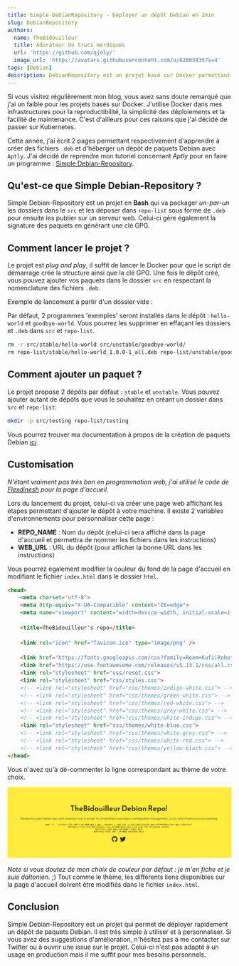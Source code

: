 ```yaml
---
title: Simple DebianRepository - Déployer un dépôt Debian en 2min
slug: DebianRepository
authors:
  name: TheBidouilleur
  title: Adorateur de trucs merdiques
  url: 'https://github.com/qjoly/'
  image_url: 'https://avatars.githubusercontent.com/u/82603435?v=4'
tags: [Debian]
description: DebianRepository est un projet basé sur Docker permettant de déployer un dépôt de paquets Debian en quelques secondes
---
```


Si vous visitez régulièrement mon blog, vous avez sans doute remarqué que j'ai un faible pour les projets basés sur Docker. J'utilise Docker dans mes infrastructures pour la reproductibilité, la simplicité des déploiements et la facilité de maintenance. C'est d'ailleurs pour ces raisons que j'ai décidé de passer sur Kubernetes.

Cette année, j'ai écrit 2 pages permettant respectivement d'apprendre à créer des fichiers `.deb` et d'héberger un dépôt de paquets Debian avec `Aptly`. J'ai décidé de reprendre mon tutoriel concernant *Aptly* pour en faire un programme : [Simple Debian-Repository](https://github.com/QJoly/DebianRepository).

## Qu'est-ce que Simple Debian-Repository ?

Simple Debian-Repository est un projet en **Bash** qui va packager *un-par-un* les dossiers dans le `src` et les déposer dans `repo-list` sous forme de `.deb` pour ensuite les publier sur un serveur web. Celui-ci gère également la signature des paquets en générant une clé GPG.

## Comment lancer le projet ?

Le projet est *plug and play*, il suffit de lancer le Docker pour que le script de démarrage créé la structure ainsi que la clé GPG. Une fois le dépôt créé, vous pouvez ajouter vos paquets dans le dossier `src` en respectant la nomenclature des fichiers `.deb`.

Exemple de lancement à partir d'un dossier vide : 

<script async id="asciicast-N9JL3ih6jwoLJX4r58Y51NHlf" src="https://asciinema.org/a/N9JL3ih6jwoLJX4r58Y51NHlf.js"></script>

Par défaut, 2 programmes 'exemples' seront installés dans le dépôt : `hello-world` et `goodbye-world`. Vous pourrez les supprimer en effaçant les dossiers et `.deb` dans `src` et `repo-list`.

```bash
rm -r src/stable/hello-world src/unstable/goodbye-world/
rm repo-list/stable/hello-world_1.0.0-1_all.deb repo-list/unstable/goodbye-world_1.0.0-1_all.deb
```

## Comment ajouter un paquet ?

Le projet propose 2 dépôts par défaut : `stable` et `unstable`. Vous pouvez ajouter autant de dépôts que vous le souhaitez en créant un dossier dans `src` et `repo-list`:

```bash
mkdir -p src/testing repo-list/testing
```

Vous pourrez trouver ma documentation à propos de la création de paquets Debian [ici](docs/Adminsys/creer-deb).

## Customisation

*N'étant vraiment pas très bon en programmation web, j'ai utilisé le code de [Flexdinesh](https://github.com/flexdinesh/dev-landing-page) pour la page d'accueil.*

Lors du lancement du projet, celui-ci va créer une page web affichant les étapes permettant d'ajouter le dépôt à votre machine. Il existe 2 variables d'environnements pour personnaliser cette page :

- **REPO_NAME** : Nom du dépôt (celui-ci sera affiché dans la page d'accueil et permettra de nommer les fichiers dans les instructions)
- **WEB_URL**   : URL du dépôt (pour afficher la bonne URL dans les instructions)

Vous pourrez également modifier la couleur du fond de la page d'accueil en modifiant le fichier `index.html` dans le dossier `html`.

```html
<head>
	<meta charset="utf-8">
	<meta http-equiv="X-UA-Compatible" content="IE=edge">
	<meta name="viewport" content="width=device-width, initial-scale=1.0">

	<title>TheBidouilleur's repo</title>

	<link rel="icon" href="favicon.ico" type="image/png" />

	<link href="https://fonts.googleapis.com/css?family=Reem+Kufi|Roboto:300" rel="stylesheet">
	<link href="https://use.fontawesome.com/releases/v5.13.1/css/all.css" rel="stylesheet">
	<link rel="stylesheet" href="css/reset.css">
	<link rel="stylesheet" href="css/styles.css">
	<!-- <link rel="stylesheet" href="css/themes/indigo-white.css"> -->
	<!-- <link rel="stylesheet" href="css/themes/green-white.css"> -->
	<!-- <link rel="stylesheet" href="css/themes/red-white.css"> -->
	<!-- <link rel="stylesheet" href="css/themes/grey-white.css"> -->
	<!-- <link rel="stylesheet" href="css/themes/white-indigo.css"> -->
	<link rel="stylesheet" href="css/themes/white-blue.css"> 
	<!-- <link rel="stylesheet" href="css/themes/white-grey.css"> -->
	<!-- <link rel="stylesheet" href="css/themes/white-red.css"> -->
	<!-- <link rel="stylesheet" href="css/themes/yellow-black.css"> -->
</head>
```

Vous n'avez qu'à dé-commenter la ligne correspondant au thème de votre choix.

![Page d'accueil](./theme.png)

*Note si vous doutez de mon choix de couleur par défaut : je m'en fiche et je suis daltonien.* ;)
Tout comme le thème, les différents liens disponibles sur la page d'accueil doivent être modifiés dans le fichier `index.html`.

## Conclusion

Simple Debian-Repository est un projet qui permet de déployer rapidement un dépôt de paquets Debian. Il est très simple à utiliser et à personnaliser. Si vous avez des suggestions d'amélioration, n'hésitez pas à me contacter sur Twitter ou à ouvrir une issue sur le projet. Celui-ci n'est pas adapté à un usage en production mais il me suffit pour mes besoins personnels.

